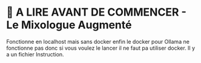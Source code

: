 # 🚀 A LIRE AVANT DE COMMENCER - Le Mixologue Augmenté

Fonctionne en localhost mais sans docker enfin le docker pour Ollama ne fonctionne pas
donc si vous voulez le lancer il ne faut pa utiliser docker.
Il y a un fichier Instruction.

